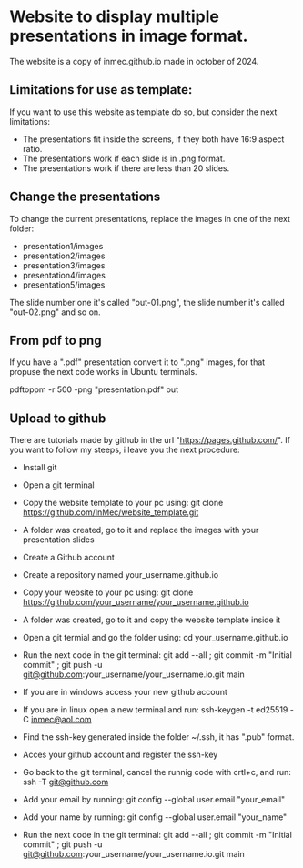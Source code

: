# Website to display multiple presentations in image format.

The website is a copy of inmec.github.io made in october of 2024.

## Limitations for use as template:
If you want to use this website as template do so, but consider the next limitations:
- The presentations fit inside the screens, if they both have 16:9 aspect ratio.
- The presentations work if each slide is in .png format.
- The presentations work if there are less than 20 slides.

## Change the presentations
To change the current presentations, replace the images in one of the next folder:
- presentation1/images
- presentation2/images
- presentation3/images
- presentation4/images
- presentation5/images
  
The slide number one it's called "out-01.png", the slide number it's called "out-02.png" and so on.

## From pdf to png
If you have a ".pdf" presentation convert it to ".png" images, for that propuse the next code works in Ubuntu terminals.

pdftoppm -r 500 -png "presentation.pdf" out

## Upload to github
There are tutorials made by github in the url "https://pages.github.com/". If you want to follow my steeps, i leave you the next procedure:

- Install git
- Open a git terminal
- Copy the website template to your pc using: git clone https://github.com/InMec/website_template.git
- A folder was created, go to it and replace the images with your presentation slides
- Create a Github account
- Create a repository named your_username.github.io
- Copy your website to your pc using: git clone https://github.com/your_username/your_username.github.io
- A folder was created, go to it and copy the website template inside it
- Open a git termial and go the folder using: cd your_username.github.io
- Run the next code in the git terminal: git add --all ; git commit -m "Initial commit" ; git push -u git@github.com:your_username/your_username.io.git main
- If you are in windows access your new github account

- If you are in linux open a new terminal and run: ssh-keygen -t ed25519 -C inmec@aol.com  
- Find the ssh-key generated inside the folder ~/.ssh, it has ".pub" format.
- Acces your github account and register the ssh-key
- Go back to the git terminal, cancel the runnig code with crtl+c, and run: ssh -T git@github.com  
- Add your email by running: git config --global user.email "your_email"  
- Add your name by running: git config --global user.email "your_name"  
- Run the next code in the git terminal: git add --all ; git commit -m "Initial commit" ; git push -u git@github.com:your_username/your_username.io.git main
